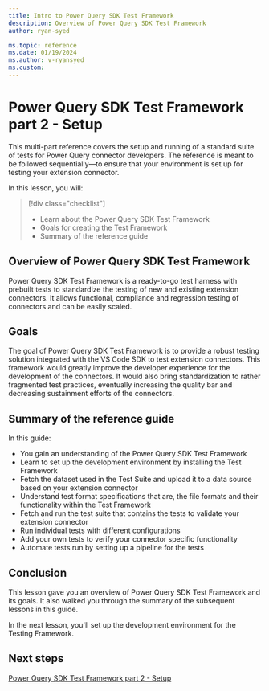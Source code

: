 ```yaml
---
title: Intro to Power Query SDK Test Framework
description: Overview of Power Query SDK Test Framework
author: ryan-syed

ms.topic: reference
ms.date: 01/19/2024
ms.author: v-ryansyed
ms.custom:
---
```


# Power Query SDK Test Framework part 2 - Setup

This multi-part reference covers the setup and running of a standard suite of tests for Power Query connector developers. The reference is meant to be followed sequentially—to ensure that your environment is set up for testing your extension connector.

In this lesson, you will:

> [!div class="checklist"]
>
> * Learn about the Power Query SDK Test Framework
> * Goals for creating the Test Framework
> * Summary of the reference guide

## Overview of Power Query SDK Test Framework

Power Query SDK Test Framework is a ready-to-go test harness with prebuilt tests to standardize the testing of new and existing extension connectors. It allows functional, compliance and regression testing of connectors and can be easily scaled.

## Goals

The goal of Power Query SDK Test Framework is to provide a robust testing solution integrated with the VS Code SDK to test extension connectors. This framework would greatly improve the developer experience for the development of the connectors. It would also bring standardization to rather fragmented test practices, eventually increasing the quality bar and decreasing sustainment efforts of the connectors.

## Summary of the reference guide

In this guide:

* You gain an understanding of the Power Query SDK Test Framework
* Learn to set up the development environment by installing the Test Framework
* Fetch the dataset used in the Test Suite and upload it to a data source based on your extension connector
* Understand test format specifications that are, the file formats and their functionality within the Test Framework
* Fetch and run the test suite that contains the tests to validate your extension connector
* Run individual tests with different configurations
* Add your own tests to verify your connector specific functionality
* Automate tests run by setting up a pipeline for the tests

## Conclusion

This lesson gave you an overview of Power Query SDK Test Framework and its goals. It also walked you through the summary of the subsequent lessons in this guide.

In the next lesson, you'll set up the development environment for the Testing Framework.

## Next steps

[Power Query SDK Test Framework part 2 - Setup](../2-setup/readme.md)
